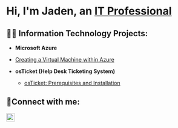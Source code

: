 <h1>Hi, I'm Jaden, an <a href="https://www.linkedin.com/in/jaden-padilla-aaa015218/">IT Professional</a/h1>

<h2>👨‍💻 Information Technology Projects:</h2>
  
  - <b>Microsoft Azure</b>
  - [Creating a Virtual Machine within Azure](https://github.com/Jaden-Padilla/AZURE-VM-S)

- <b>osTicket (Help Desk Ticketing System)</b>
  - [osTicket: Prerequisites and Installation](https://github.com/Jaden-Padilla/osticket-prereqs)
  
<h2>🤳Connect with me:</h2>


[<img align="left" alt="Josh | LinkedIn" width="22px" src="https://cdn.jsdelivr.net/npm/simple-icons@v3/icons/linkedin.svg" />][linkedin]




[linkedin]: https://www.linkedin.com/in/jaden-padilla-aaa015218/
